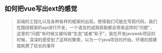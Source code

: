 ## 如何把vue写出ext的感觉

> 前端的工程化以及各种各样的框架的出现，使得我们可能在写假代码，我们在围绕框架的api进行开发，一个语言的成熟获取都会带来这样的“问题”，这里的“问题”有时候又被叫做“生态”或者“轮子”，我在开发javaweb项目的时候，深深的感受到了这样的繁荣，以为一个java项目的开始，环境的搭建就耗费了较长的事件


